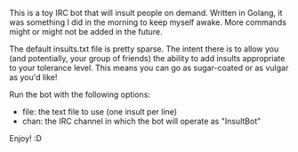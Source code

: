 This is a toy IRC bot that will insult people on demand. Written in Golang, it was something I did in the morning to keep myself awake. More commands might or might not be added in the future. 

The default insults.txt file is pretty sparse. The intent there is to allow you (and potentially, your group of friends) the ability to add insults appropriate to your tolerance level. This means you can go as sugar-coated or as vulgar as you'd like!

Run the bot with the following options:

- file: the text file to use (one insult per line)
- chan: the IRC channel in which the bot will operate as "InsultBot"

Enjoy! :D
